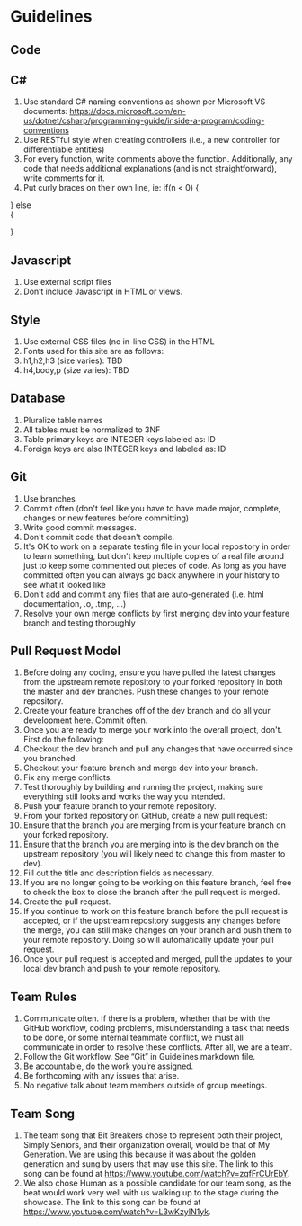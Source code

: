 Guidelines
=====================================

## Code

## C#
1. Use standard C# naming conventions as shown per Microsoft VS documents: https://docs.microsoft.com/en-us/dotnet/csharp/programming-guide/inside-a-program/coding-conventions
2. Use RESTful style when creating controllers (i.e., a new controller for differentiable entities)
3. For every function, write comments above the function. Additionally, any code that needs additional explanations (and is not straightforward), write comments for it. 
4. Put curly braces on their own line, ie:
if(n < 0)
{
 
}
else	
{
 
}

## Javascript
1. Use external script files 
2. Don’t include Javascript in HTML or views. 

## Style
1. Use external CSS files (no in-line CSS) in the HTML 
2. Fonts used for this site are as follows:
3. h1,h2,h3 (size varies): TBD
4. h4,body,p (size varies): TBD

## Database
1. Pluralize table names
2. All tables must be normalized to 3NF 
3. Table primary keys are INTEGER keys labeled as: ID
4. Foreign keys are also INTEGER keys and labeled as: <Entity>ID

## Git
1. Use branches
2. Commit often (don't feel like you have to have made major, complete, changes or new features before committing)
3. Write good commit messages. 
4. Don't commit code that doesn't compile.
5. It's OK to work on a separate testing file in your local repository in order to learn something, but don't keep multiple copies of a real file around just to keep some commented out pieces of code. As long as you have committed often you can always go back anywhere in your history to see what it looked like
6. Don't add and commit any files that are auto-generated (i.e. html documentation, .o, .tmp, ...)
7. Resolve your own merge conflicts by first merging dev into your feature branch and testing thoroughly

## Pull Request Model
1. Before doing any coding, ensure you have pulled the latest changes from the upstream remote repository to your forked repository in both the master and dev branches. Push these changes to your remote repository.
2. Create your feature branches off of the dev branch and do all your development here. Commit often.
3. Once you are ready to merge your work into the overall project, don't. First do the following:
4. Checkout the dev branch and pull any changes that have occurred since you branched.
5. Checkout your feature branch and merge dev into your branch.
6. Fix any merge conflicts.
7. Test thoroughly by building and running the project, making sure everything still looks and works the way you intended.
8. Push your feature branch to your remote repository.
9. From your forked repository on GitHub, create a new pull request:
10. Ensure that the branch you are merging from is your feature branch on your forked repository.
11. Ensure that the branch you are merging into is the dev branch on the upstream repository (you will likely need to change this from master to dev).
12. Fill out the title and description fields as necessary.
13. If you are no longer going to be working on this feature branch, feel free to check the box to close the branch after the pull request is merged.
14. Create the pull request.
15. If you continue to work on this feature branch before the pull request is accepted, or if the upstream repository suggests any changes before the merge, you can still make changes on your branch and push them to your remote repository. Doing so will automatically update your pull request.
16. Once your pull request is accepted and merged, pull the updates to your local dev branch and push to your remote repository.

## Team Rules
1. Communicate often. If there is a problem, whether that be with the GitHub workflow, coding problems, misunderstanding a task that needs to be done, or some internal teammate conflict, we must all communicate in order to resolve these conflicts. After all, we are a team.
2. Follow the Git workflow. See “Git” in Guidelines markdown file.
3. Be accountable, do the work you’re assigned. 
4. Be forthcoming with any issues that arise.
5. No negative talk about team members outside of group meetings. 

## Team Song
1. The team song that Bit Breakers chose to represent both their project, Simply Seniors, and their organization overall, would be that of My Generation. We are using this because it was about the golden generation and sung by users that may use this site. The link to this song can be found at https://www.youtube.com/watch?v=zqfFrCUrEbY.
2. We also chose Human as a possible candidate for our team song, as the beat would work very well with us walking up to the stage during the showcase. The link to this song can be found at https://www.youtube.com/watch?v=L3wKzyIN1yk. 